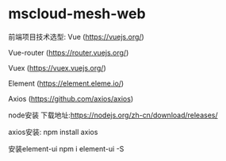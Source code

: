 # mscloud-mesh-web

前端项目技术选型:
Vue         (https://vuejs.org/)

Vue-router  (https://router.vuejs.org/)

Vuex        (https://vuex.vuejs.org/)

Element     (https://element.eleme.io/)

Axios       (https://github.com/axios/axios)


node安装 下载地址:https://nodejs.org/zh-cn/download/releases/

axios安装:
npm install axios

安装element-ui
npm i element-ui -S

